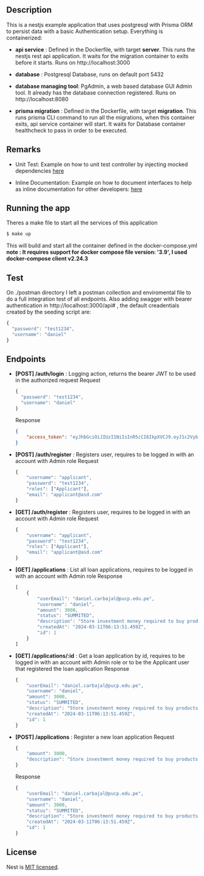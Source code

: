 ## Description

This is a nestjs example application that uses postgresql with Prisma ORM to persist data with a basic Authentication setup. Everything is containerized:

- **api service** : Defined in the Dockerfile, with target **server**. This runs the nestjs rest api application. It waits for the migration container to exits before it starts. Runs on http://localhost:3000

- **database** : Postgresql Database, runs on default port 5432

- **database managing tool**: PgAdmin, a web based database GUI Admin tool. It already has the database connection registered. Runs on http://localhost:8080

- **prisma migration** : Defined in the Dockerfile, with target **migration**. This runs prisma CLI command to run all the migrations, when this container exits, api service container will start. It waits for Database container healthcheck to pass in order to be executed. 

## Remarks
- Unit Test:
    Example on how to unit test controller by injecting mocked dependencies [here](https://github.com/DanielCarbajal314/nestjs-prisma-postgresql/blob/54d19974d3bb57237b000d7b81458549c8d6b2a3/src/controllers/user.controller.spec.ts#L21)

- Inline Documentation:
    Example on how to document interfaces to help as inline documentation for other developers: [here](https://github.com/DanielCarbajal314/nestjs-prisma-postgresql/blob/54d19974d3bb57237b000d7b81458549c8d6b2a3/src/persistancy/repositories/interfaces/IUserRepository.ts#L13)

## Running the app

Theres a make file to start all the services of this application
```bash
$ make up
```
This will build and start all the container defined in the docker-compose.yml
**note : It requires support for docker compose file version: '3.9', I used docker-compose client v2.24.3**

## Test

On ./postman directory I left a postman collection and enviromental file to do a full integration test of all endpoints. Also adding swagger with bearer authentication in http://localhost:3000/api# , the default creadentials created by the seeding script are: 

```javascript
{
  "password": "test1234",
  "username": "daniel"
}
```

## Endpoints
- **[POST] /auth/login** : Logging action, returns the bearer JWT to be used in the authorized request
   Request
    ```javascript
    {
      "password": "test1234",
      "username": "daniel"
    }
    ```
    Response
    ```json
    {
        "access_token": "eyJhbGciOiJIUzI1NiIsInR5cCI6IkpXVCJ9.eyJ1c2VybmFtZSI6ImRhbmllbCIsImlkIjoxLCJlbWFpbCI6ImRhbmllbC5jYXJiYWphbEBwdWNwLmVkdS5wZSIsInJvbGVzIjpbIkFkbWluIiwiQXBwbGljYW50Il0sImlhdCI6MTcxMDEzNjU3NSwiZXhwIjoxNzEwMTQwMTc1fQ.XzprBAUyxqQKtL_lcmBbXLXS-0jDLtzWZoZ9lxpFf-k"
    }
    ```
- **[POST]  /auth/register**  :  Registers user, requires to be logged in with an account with Admin role
    Request
    ```javascript
    {
        "username": "applicant",
        "password": "test1234",
        "roles": ["Applicant"],
        "email": "applicant@asd.com"
    }
    ```
- **[GET]  /auth/register**  :  Registers user, requires to be logged in with an account with Admin role
    Request
    ```javascript
    {
        "username": "applicant",
        "password": "test1234",
        "roles": ["Applicant"],
        "email": "applicant@asd.com"
    }
    ```
- **[GET]  /applications** :  List all loan applications, requires to be logged in with an account with Admin role
    Response
    ```javascript
    [
        {
            "userEmail": "daniel.carbajal@pucp.edu.pe",
            "username": "daniel",
            "amount": 3000,
            "status": "SUMMITED",
            "description": "Store investment money required to buy products",
            "createdAt": "2024-03-11T06:13:51.459Z",
            "id": 1
        }
    ]
    ```
- **[GET]  /applications/:id** :  Get a loan application by id, requires to be logged in with an account with Admin role or to be the Applicant user that registered the loan application
    Response
    ```javascript
    {
        "userEmail": "daniel.carbajal@pucp.edu.pe",
        "username": "daniel",
        "amount": 3000,
        "status": "SUMMITED",
        "description": "Store investment money required to buy products",
        "createdAt": "2024-03-11T06:13:51.459Z",
        "id": 1
    }
    ```    
- **[POST]  /applications** :  Register a new loan application
    Request
    ```javascript
    {
        "amount": 3000,
        "description": "Store investment money required to buy products"
    }
    ```
    Response
    ```javascript
    {
        "userEmail": "daniel.carbajal@pucp.edu.pe",
        "username": "daniel",
        "amount": 3000,
        "status": "SUMMITED",
        "description": "Store investment money required to buy products",
        "createdAt": "2024-03-11T06:13:51.459Z",
        "id": 1
    }
    ```    

## License

Nest is [MIT licensed](LICENSE).
